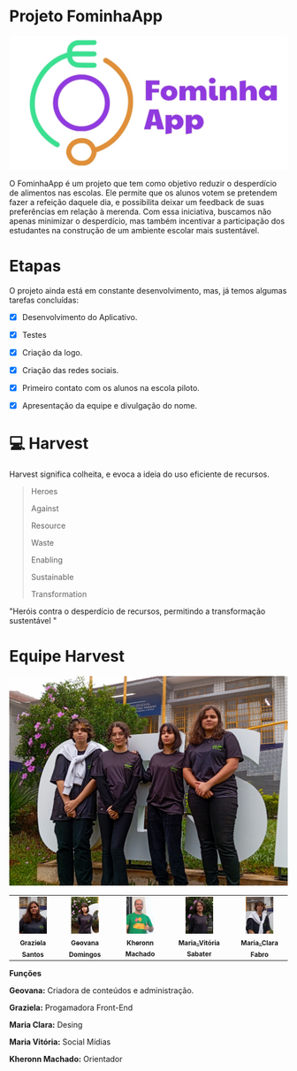 # Projeto FominhaApp

<img src="img/fominhaApp.jpg" alt="FominhaApp">

O FominhaApp é um projeto que tem como objetivo reduzir o desperdício de alimentos nas escolas. Ele permite que os alunos votem se pretendem fazer a refeição daquele dia, e possibilita deixar um feedback de suas preferências em relação à merenda. Com essa iniciativa, buscamos não apenas minimizar o desperdício, mas também incentivar a participação dos estudantes na construção de um ambiente escolar mais sustentável.


# Etapas

O projeto ainda está em constante desenvolvimento, mas, já temos algumas tarefas concluídas:

- [x] Desenvolvimento do Aplicativo.
- [x] Testes
- [x] Criação da logo.
- [x] Criação das redes sociais.
- [x] Primeiro contato com os alunos na escola piloto.
- [x] Apresentação da equipe e divulgação do nome.
      
 

# 💻 Harvest

Harvest significa colheita, e evoca a ideia do uso eficiente de recursos.
> 
> Heroes
> 
> Against
> 
> Resource
> 
> Waste
> 
> Enabling
> 
> Sustainable
> 
> Transformation

"Heróis contra o desperdício de recursos, permitindo a transformação sustentável "

# Equipe Harvest 

<img src="img/equipe2.jpg" alt="Equipe">

<table>
  <tr>
    <td align="center">
      <a href="#" title="defina o titulo do link">
        <img src="img/graziela.jpg" width="50px;" alt="Foto da Graziela"/><br>
        <sub>
          <b>Graziela Santos</b> 
        </sub>
      </a>
    </td>
   <td align="center">
      <a href="#" title="defina o titulo do link">
        <img src="img/geovana.jpg" width="50px;" alt="Geovana Domingos"/><br>
        <sub>
          <b>Geovana Domingos</b> <br>
        </sub>
      </a>
    </td>
    <td align="center">
      <a href="#" title="defina o titulo do link">
        <img src="img/kheronn.jpg" width="50px;" alt="Kheronn Machado"/><br>
        <sub>
          <b> Kheronn Machado</b> <br>
        </sub>
      </a>
    </td>
    <td align="center">
      <a href="#" title="defina o titulo do link">
        <img src="img/mv.jpg" width="50px;" alt="Maria    Vitoria"/><br>
        <sub>
          <b>Maria_Vitória Sabater</b> <br>
        </sub>
      </a>
    </td>
   <td align="center">
      <a href="#" title="defina o titulo do link">
        <img src="img/mc.jpg" width="50px;" alt="Maria_Clara "/><br>
        <sub>
          <b>Maria_Clara Fabro </b> <br>
        </sub>
      </a>
    </td>
  </tr>
</table>
<b>Funções</b> <br>

<b>Geovana:</b> Criadora de conteúdos e administração. <br>

<b>Graziela:</b> Progamadora Front-End<br> 

<b>Maria Clara:</b> Desing <br>

<b>Maria Vitória:</b> Social Mídias<br>

<b>Kheronn Machado:</b> Orientador <br> 
